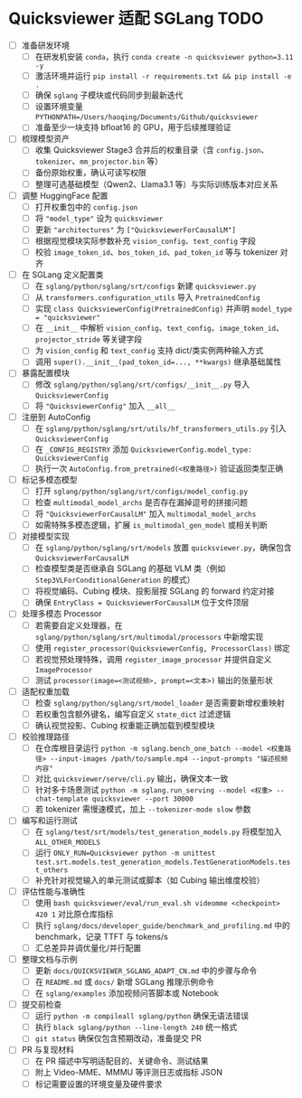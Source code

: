 # Quicksviewer 适配 SGLang TODO

- [ ] 准备研发环境
    - [ ] 在研发机安装 `conda`，执行 `conda create -n quicksviewer python=3.11 -y`
    - [ ] 激活环境并运行 `pip install -r requirements.txt && pip install -e .`
    - [ ] 确保 `sglang` 子模块或代码同步到最新迭代
    - [ ] 设置环境变量 `PYTHONPATH=/Users/haoqing/Documents/Github/quicksviewer`
    - [ ] 准备至少一块支持 bfloat16 的 GPU，用于后续推理验证
- [ ] 梳理模型资产
    - [ ] 收集 Quicksviewer Stage3 合并后的权重目录（含 `config.json`、`tokenizer`、`mm_projector.bin` 等）
    - [ ] 备份原始权重，确认可读写权限
    - [ ] 整理可选基础模型（Qwen2、Llama3.1 等）与实际训练版本对应关系
- [ ] 调整 HuggingFace 配置
    - [ ] 打开权重包中的 `config.json`
    - [ ] 将 `"model_type"` 设为 `quicksviewer`
    - [ ] 更新 `"architectures"` 为 `["QuicksviewerForCausalLM"]`
    - [ ] 根据视觉模块实际参数补充 `vision_config`、`text_config` 字段
    - [ ] 校验 `image_token_id`、`bos_token_id`、`pad_token_id` 等与 tokenizer 对齐
- [ ] 在 SGLang 定义配置类
    - [ ] 在 `sglang/python/sglang/srt/configs` 新建 `quicksviewer.py`
    - [ ] 从 `transformers.configuration_utils` 导入 `PretrainedConfig`
    - [ ] 实现 `class QuicksviewerConfig(PretrainedConfig)` 并声明 `model_type = "quicksviewer"`
    - [ ] 在 `__init__` 中解析 `vision_config`、`text_config`、`image_token_id`、`projector_stride` 等关键字段
    - [ ] 为 `vision_config` 和 `text_config` 支持 dict/类实例两种输入方式
    - [ ] 调用 `super().__init__(pad_token_id=..., **kwargs)` 继承基础属性
- [ ] 暴露配置模块
    - [ ] 修改 `sglang/python/sglang/srt/configs/__init__.py` 导入 `QuicksviewerConfig`
    - [ ] 将 `"QuicksviewerConfig"` 加入 `__all__`
- [ ] 注册到 AutoConfig
    - [ ] 在 `sglang/python/sglang/srt/utils/hf_transformers_utils.py` 引入 `QuicksviewerConfig`
    - [ ] 在 `_CONFIG_REGISTRY` 添加 `QuicksviewerConfig.model_type: QuicksviewerConfig`
    - [ ] 执行一次 `AutoConfig.from_pretrained(<权重路径>)` 验证返回类型正确
- [ ] 标记多模态模型
    - [ ] 打开 `sglang/python/sglang/srt/configs/model_config.py`
    - [ ] 检查 `multimodal_model_archs` 是否存在漏掉逗号的拼接问题
    - [ ] 将 `"QuicksviewerForCausalLM"` 加入 `multimodal_model_archs`
    - [ ] 如需特殊多模态逻辑，扩展 `is_multimodal_gen_model` 或相关判断
- [ ] 对接模型实现
    - [ ] 在 `sglang/python/sglang/srt/models` 放置 `quicksviewer.py`，确保包含 `QuicksviewerForCausalLM`
    - [ ] 检查模型类是否继承自 SGLang 的基础 VLM 类（例如 `Step3VLForConditionalGeneration` 的模式）
    - [ ] 将视觉编码、Cubing 模块、投影层按 SGLang 的 forward 约定对接
    - [ ] 确保 `EntryClass = QuicksviewerForCausalLM` 位于文件顶层
- [ ] 处理多模态 Processor
    - [ ] 若需要自定义处理器，在 `sglang/python/sglang/srt/multimodal/processors` 中新增实现
    - [ ] 使用 `register_processor(QuicksviewerConfig, ProcessorClass)` 绑定
    - [ ] 若视觉预处理特殊，调用 `register_image_processor` 并提供自定义 `ImageProcessor`
    - [ ] 测试 `processor(image=<测试视频>, prompt=<文本>)` 输出的张量形状
- [ ] 适配权重加载
    - [ ] 检查 `sglang/python/sglang/srt/model_loader` 是否需要新增权重映射
    - [ ] 若权重包含额外键名，编写自定义 `state_dict` 过滤逻辑
    - [ ] 确认视觉投影、Cubing 权重能正确加载到模型模块
- [ ] 校验推理路径
    - [ ] 在仓库根目录运行 `python -m sglang.bench_one_batch --model <权重路径> --input-images /path/to/sample.mp4 --input-prompts "描述视频内容"`
    - [ ] 对比 `quicksviewer/serve/cli.py` 输出，确保文本一致
    - [ ] 针对多卡场景测试 `python -m sglang.run_serving --model <权重> --chat-template quicksviewer --port 30000`
    - [ ] 若 tokenizer 需慢速模式，加上 `--tokenizer-mode slow` 参数
- [ ] 编写和运行测试
    - [ ] 在 `sglang/test/srt/models/test_generation_models.py` 将模型加入 `ALL_OTHER_MODELS`
    - [ ] 运行 `ONLY_RUN=Quicksviewer python -m unittest test.srt.models.test_generation_models.TestGenerationModels.test_others`
    - [ ] 补充针对视觉输入的单元测试或脚本（如 Cubing 输出维度校验）
- [ ] 评估性能与准确性
    - [ ] 使用 `bash quicksviewer/eval/run_eval.sh videomme <checkpoint> 420 1` 对比原仓库指标
    - [ ] 执行 `sglang/docs/developer_guide/benchmark_and_profiling.md` 中的 benchmark，记录 TTFT 与 tokens/s
    - [ ] 汇总差异并调优量化/并行配置
- [ ] 整理文档与示例
    - [ ] 更新 `docs/QUICKSVIEWER_SGLANG_ADAPT_CN.md` 中的步骤与命令
    - [ ] 在 `README.md` 或 `docs/` 新增 SGLang 推理示例命令
    - [ ] 在 `sglang/examples` 添加视频问答脚本或 Notebook
- [ ] 提交前检查
    - [ ] 运行 `python -m compileall sglang/python` 确保无语法错误
    - [ ] 执行 `black sglang/python --line-length 240` 统一格式
    - [ ] `git status` 确保仅包含预期改动，准备提交 PR
- [ ] PR 与复现材料
    - [ ] 在 PR 描述中写明适配目的、关键命令、测试结果
    - [ ] 附上 Video-MME、MMMU 等评测日志或指标 JSON
    - [ ] 标记需要设置的环境变量及硬件要求
